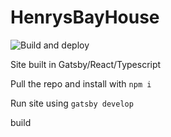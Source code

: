 # HenrysBayHouse
![Build and deploy](https://github.com/havok89/HenrysBayHouseSite/workflows/Build%20and%20deploy/badge.svg)


Site built in Gatsby/React/Typescript


Pull the repo and install with
`npm i`

Run site using
`gatsby develop`


build
